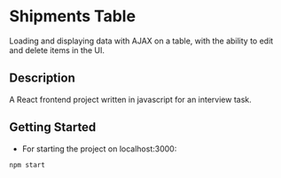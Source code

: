 

# Shipments Table

Loading and displaying data with AJAX on a table, with the ability to edit and delete items in the UI.

## Description

A React frontend project written in javascript for an interview task.

## Getting Started

* For starting the project on localhost:3000:
```
npm start
```
